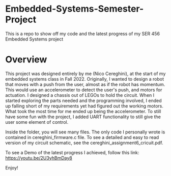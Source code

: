 # Embedded-Systems-Semester-Project
This is a repo to show off my code and the latest progress of my SER 456 Embedded Systems project

# Overview
This project was designed entirely by me (Nico Cereghini), at the start of my embedded systems class in Fall 2022. Originally, I wanted to design a robot that moves with a push from the user, almost as if the robot has momentum. This would use an accelerometer to detect the user's push, and motors for actuation. I designed a chassis out of LEGOs to hold the circuit. When I started exploring the parts needed and the programming involved, I ended up falling short of my requirements yet had figured out the working motors. What took the most time for me ended up being the accelerometer. To still have some fun with the project, I added UART functionality to still give the user some element of control.

Inside the folder, you will see many files. The only code I personally wrote is contained in cereghini_firmware.c file. To see a detailed and easy to read version of my circuit schematic, see the cereghini_assignment6_cricuit.pdf.

To see a Demo of the latest progress I achieved, follow this link: https://youtu.be/2U3yhBmDay8

Enjoy!
